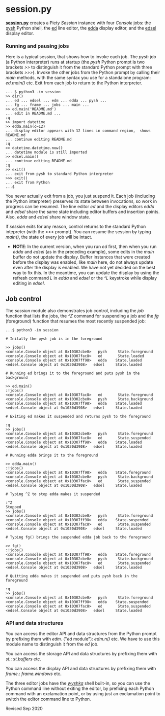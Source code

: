 
session.py
==========

**[session.py](session.py)** creates a Piety *Session* instance with four *Console*
jobs: the [pysh](../shells/pysh.py) Python shell, the [ed](../editors/ed.md) line editor,
the [edda](../editors/edda.md) display editor, and the
[edsel](../editors/edsel.md) display editor.

### Running and pausing jobs ###

Here is a typical session, that shows how to invoke each job.  The
*pysh* job (a Python interpreter) runs at startup
(the *pysh* Python prompt is two brackets *>>* to distinguish
it from the standard Python prompt with three brackets *>>>*).
Invoke the other
jobs from the Python prompt by calling their *main* methods, with the
same syntax you use for a standalone program:
*ed.main()* etc.  Exit from each job to return to the Python interpreter.

    ... $ python3 -im session
    >> dir()
    ... ed ... edsel ... edm ... edda ... pysh ...
    ... fg ... frame ... jobs ... main ...
    >> ed.main('README.md')
    ... edit in README.md ...
    :q
    >> import datetime
    >> edda.main(c=12)
    ... display editor appears with 12 lines in command region,  shows README.md
    ... continue editing README.md
    :q
    >> datetime.datetime.now()
    ... datetime module is still imported
    >> edsel.main()
    ... continue editing README.md
    :q
    >> exit()
    ... exit from pysh to standard Python interpreter
    >>> exit()
    ... exit from Python
    ...$

You never actually exit from a job, you just suspend it.
Each job (including the Python interpreter)
preserves its state between invocations, so work in progress can be resumed.
The line editor *ed* and the display editors *edda*
and *edsel* share the same state including editor buffers and insertion points.
Also, *edda* and *edsel* share window state.

If *session* exits for any reason,
control returns to the standard Python intepreter (with the *>>>* prompt).
You can resume the session by typing *main()*, the state of every job will be intact.

- **NOTE**: In the current version, when you run *ed* first, then when you
  run *edda* and *edsel* (as in the preceding example), some edits in the
  *main* buffer do not update the display.  Buffer instances that were
  created before the display was enabled, like *main* here, do not always
  update even after the display is enabled. We have not yet decided on
  the best way to fix this. In the meantime, you can update the display by
  using the refresh command *L* in *edda* and *edsel* or the *^L*
  keystroke  while display editing in *edsel*.
  
## Job control ##

The *session* module also demonstrates job control, including the
*job* function that lists the jobs, the *^Z* command for suspending a job
and the *fg* (foreground) function that resumes the most recently
suspended job:

    ...$ python3 -im session

    # Initally the pysh job is in the foreground

    >> jobs()
    <console.Console object at 0x10302cbe0>   pysh     State.foreground
    <console.Console object at 0x10307fac8>   ed       State.loaded
    <console.Console object at 0x10307ff98>   edda    State.loaded
    <edsel.Console object at 0x1030d3908>   edsel     State.loaded

    # Running ed brings it to the foreground and puts pysh in the background

    >> ed.main()
    :!jobs()
    <console.Console object at 0x10307fac8>   ed       State.foreground
    <console.Console object at 0x10302cbe0>   pysh     State.background
    <console.Console object at 0x10307ff98>   edda    State.loaded
    <edsel.Console object at 0x1030d3908>   edsel     State.loaded

    # Exiting ed makes it suspended and returns pysh to the foreground

    :q
    >> jobs()
    <console.Console object at 0x10302cbe0>   pysh     State.foreground
    <console.Console object at 0x10307fac8>   ed       State.suspended
    <console.Console object at 0x10307ff98>   edda    State.loaded
    <edsel.Console object at 0x1030d3908>   edsel     State.loaded

    # Running edda brings it to the foreground

    >> edda.main()
    :!jobs()
    <console.Console object at 0x10307ff98>   edda    State.foreground
    <console.Console object at 0x10302cbe0>   pysh     State.background
    <console.Console object at 0x10307fac8>   ed       State.suspended
    <edsel.Console object at 0x1030d3908>   edsel     State.loaded

    # Typing ^Z to stop edda makes it suspended

    :^Z
    Stopped
    >> jobs()
    <console.Console object at 0x10302cbe0>   pysh     State.foreground
    <console.Console object at 0x10307ff98>   edda    State.suspended
    <console.Console object at 0x10307fac8>   ed       State.suspended
    <edsel.Console object at 0x1030d3908>   edsel     State.loaded

    # Typing fg() brings the suspended edda job back to the foreground

    >> fg()
    :!jobs()
    <console.Console object at 0x10307ff98>   edda    State.foreground
    <console.Console object at 0x10302cbe0>   pysh     State.background
    <console.Console object at 0x10307fac8>   ed       State.suspended
    <edsel.Console object at 0x1030d3908>   edsel     State.loaded

    # Quitting edda makes it suspended and puts pysh back in the foreground

    :q
    >> jobs()
    <console.Console object at 0x10302cbe0>   pysh     State.foreground
    <console.Console object at 0x10307ff98>   edda    State.suspended
    <console.Console object at 0x10307fac8>   ed       State.suspended
    <edsel.Console object at 0x1030d3908>   edsel     State.loaded

### API and data structures ###

You can access the editor API and data structures from the Python prompt
by prefixing them with *edm.* ("*ed* module"): *edm.n()* etc.
We have to use this module name to distinguish it from the *ed* job.

You can access the storage API and data structures by prefixing them
with *st.*: *st.buffers* etc.

You can access the display API and data structures by prefixing them
with *frame.*: *frame.windows* etc.

The three editor jobs have the *[wyshka](../shells/wyshka.py)* shell built-in,
so you can use the Python command line without exiting the editor, by prefixing
each Python command with an exclamation point, or by using just an
exclamation point to switch the editor command line to Python.

Revised Sep 2020
